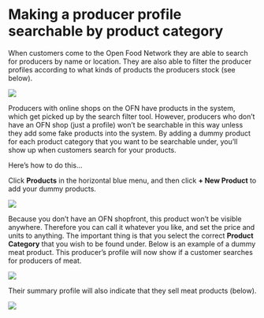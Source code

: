# Making a producer profile searchable by product category

When customers come to the Open Food Network they are able to search for producers by name or location. They are also able to filter the producer profiles according to what kinds of products the producers stock (see below).&#x20;

![](../../.gitbook/assets/Filter-by-product.png)

Producers with online shops on the OFN have products in the system, which get picked up by the search filter tool. However, producers who don’t have an OFN shop (just a profile) won’t be searchable in this way unless they add some fake products into the system. By adding a dummy product for each product category that you want to be searchable under, you’ll show up when customers search for your products.

Here’s how to do this…

Click **Products** in the horizontal blue menu, and then click **+ New Product** to add your dummy products.

![](../../.gitbook/assets/addnewproduct.jpg)

Because you don’t have an OFN shopfront, this product won’t be visible anywhere. Therefore you can call it whatever you like, and set the price and units to anything. The important thing is that you select the correct **Product Category** that you wish to be found under. Below is an example of a dummy meat product. This producer’s profile will now show if a customer searches for producers of meat.

![](../../.gitbook/assets/dummyproduct.jpg)

Their summary profile will also indicate that they sell meat products (below).

![](../../.gitbook/assets/Meat.png)

